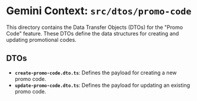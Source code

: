 # Gemini Context: `src/dtos/promo-code`

This directory contains the Data Transfer Objects (DTOs) for the "Promo Code" feature. These DTOs define the data structures for creating and updating promotional codes.

## DTOs

-   **`create-promo-code.dto.ts`**: Defines the payload for creating a new promo code.
-   **`update-promo-code.dto.ts`**: Defines the payload for updating an existing promo code.

